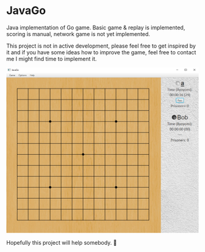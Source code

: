 # JavaGo
Java implementation of Go game.
Basic game & replay is implemented, scoring is manual, network game is not yet implemented.

This project is not in active development, please feel free to get inspired by it and if you have some ideas how to improve the game, feel free to contact me I might find time to implement it.

![main game](sample.PNG "Main Game")

Hopefully this project will help somebody. 🤗
